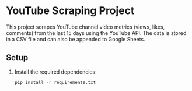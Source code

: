 # YouTube Scraping Project

This project scrapes YouTube channel video metrics (views, likes, comments) from the last 15 days using the YouTube API. The data is stored in a CSV file and can also be appended to Google Sheets.

## Setup

1. Install the required dependencies:
   ```bash
   pip install -r requirements.txt
